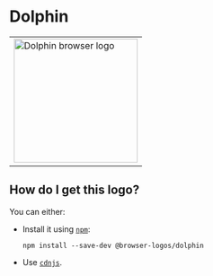 # Dolphin

<table>
    <tr height=230>
        <td>
            <a href="https://github.com/alrra/browser-logos/tree/f34f8a5c2348881dd6fef750cb3426f66d2d301a/src/dolphin">
                <img width=220 src="https://raw.githubusercontent.com/alrra/browser-logos/f34f8a5c2348881dd6fef750cb3426f66d2d301a/src/dolphin/dolphin_512x512.png" alt="Dolphin browser logo">
            </a>
        </td>
    </tr>
</table>

## How do I get this logo?

You can either:

* Install it using [`npm`][npm]:

  `npm install --save-dev @browser-logos/dolphin`

* Use [`cdnjs`][cdnjs].

<!-- Link labels: -->

[cdnjs]: https://cdnjs.com/libraries/browser-logos
[npm]: https://www.npmjs.com/
